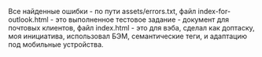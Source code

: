 Все найденные ошибки - по пути assets/errors.txt,
файл index-for-outlook.html - это выполненное тестовое задание - документ для почтовых клиентов, 
файл index.html - это для вэба, сделал как доптаску, моя инициатива, использовал БЭМ, семантические теги, и адаптацию под мобильные устройства.
